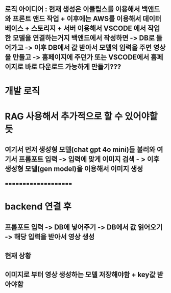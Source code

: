 ## 로직 아이디어 : 현재 생성은 이클립스를 이용해서 백앤드와 프론트 앤드 작업 + 이후에는 AWS를 이용해서 데이터베이스 + 스토리지 + 서버 이용해서 VSCODE 에서 작업한 모델을 연결하는거지 백앤드에서 작성하면 -> DB로 들어가고 -> 이후 DB에서 값 받아서 모델의 입력을 주면 영상을 만들고 -> 홈페이지에 주던가 또는 VSCODE에서 홈페이지로 바로 다운로드 가능하게 만들기???



#  개발 로직

# RAG 사용해서 추가적으로 할 수 있어야할 듯

## 여기서 먼저 생성형 모델(chat gpt 4o mini)들 불러와 여기서 프롬포트 입력 -> 입력에 맞게 이미지 검색 - > 이후 생성형 모델(gen model)을 이용해서 이미지 생성

### ===================

# backend 연결 후 

## 프롬포트 입력 -> DB에 넣어주기 -> DB에서 값 읽어오기 -> 해당 입력을 받아서 영상 생성


## 현재 상황

## 이미지로 부터 영상 생성하는 모델 저장해야함 + key값 받아야함